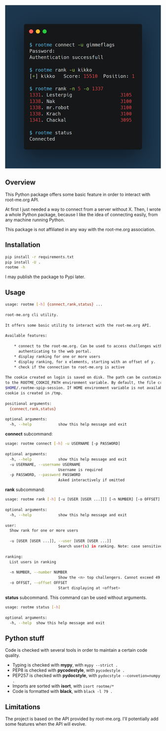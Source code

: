 ![preview](.img/terminal.png)

## Overview

This Python package offers some basic feature in order to interact with
root-me.org API.

At first I just needed a way to connect from a server without X. Then, I wrote
a whole Python package, because I like the idea of connecting easily, from
any machine running Python.

This package is not affiliated in any way with the root-me.org association.

## Installation

```sh
pip install -r requirements.txt
pip install -U .
rootme -h
```

I may publish the package to Pypi later.

## Usage

```sh
usage: rootme [-h] {connect,rank,status} ...

root-me.org cli utility.

It offers some basic utility to interact with the root-me.org API.

Available features:

    * connect to the root-me.org. Can be used to access challenges without
      authenticating to the web portal.
    * display ranking for one or more users
    * display ranking, for x elements, starting with an offset of y.
    * check if the connection to root-me.org is active

The cookie created on login is saved on disk. The path can be customized thanks
to the ROOTME_COOKIE_PATH environment variable. By default, the file created is
$HOME/.rootme-spip-session. If HOME environment variable is not available, the
cookie is created in /tmp.

positional arguments:
  {connect,rank,status}

optional arguments:
  -h, --help            show this help message and exit

```

**connect** subcommand:

```sh
usage: rootme connect [-h] -u USERNAME [-p PASSWORD]

optional arguments:
  -h, --help            show this help message and exit
  -u USERNAME, --username USERNAME
                        Username is required
  -p PASSWORD, --password PASSWORD
                        Asked interactively if omitted
```

**rank** subcommand:

```sh
usage: rootme rank [-h] [-u [USER [USER ...]]] [-n NUMBER] [-o OFFSET]

optional arguments:
  -h, --help            show this help message and exit

user:
  Show rank for one or more users

  -u [USER [USER ...]], --user [USER [USER ...]]
                        Search user(s) in ranking. Note: case sensitive

ranking:
  List users in ranking

  -n NUMBER, --number NUMBER
                        Show the <n> top challengers. Cannot exceed 49.
  -o OFFSET, --offset OFFSET
                        Start displaying at <offset>
```

**status** subcommand. This command can be used without arguments.

```sh
usage: rootme status [-h]

optional arguments:
  -h, --help  show this help message and exit
```

## Python stuff

Code is checked with several tools in order to maintain a certain code quality.

- Typing is checked with **mypy**, with `mypy --strict .`
- PEP8 is checked with **pycodestyle**, with `pycodestyle .`
- PEP257 is checked with **pydocstyle**, with `pydocstyle --convetion=numpy .`
- Imports are sorted with **isort**, with `isort rootme/*`
- Code is formatted with **black**, with `black -l 79 .`

## Limitations

The project is based on the API provided by root-me.org. I'll potentially add
some features when the API will evolve.
